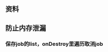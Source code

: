 
## 资料
[](https://developer.android.google.cn/topic/libraries/architecture/coroutines#top_of_page)

## 防止内存泄漏
### 保存job的list，onDestroy里遍历取消job
